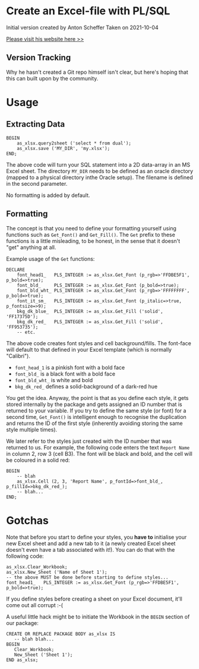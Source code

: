 # Create an Excel-file with PL/SQL

Initial version created by Anton Scheffer
Taken on 2021-10-04

[Please visit his website here >>](https://technology.amis.nl/languages/oracle-plsql/create-an-excel-file-with-plsql/)

## Version Tracking

Why he hasn't created a Git repo himself isn't clear, but here's hoping that this can built
upon by the community.

# Usage

## Extracting Data
```
BEGIN
    as_xlsx.query2sheet ('select * from dual');
    as_xlsx.save ('MY_DIR', 'my.xlsx');
END;
```

The above code will turn your SQL statement into a 2D data-array in an MS Excel sheet.
The directory `MY_DIR` needs to be defined as an oracle directory (mapped to a physical
directory inthe Oracle setup).  The filename is defined in the second parameter.

No formatting is added by default.

## Formatting

The concept is that you need to define your formatting yourself using functions such as `Get_Font()`
and `Get_Fill()`.  The `Get` prefix to these functions is a little misleading, to be honest, in the
sense that it doesn't "get" anything at all.

Example usage of the `Get` functions:

```
DECLARE
    font_head1_   PLS_INTEGER := as_xlsx.Get_Font (p_rgb=>'FFDBE5F1', p_bold=>true);
    font_bld_     PLS_INTEGER := as_xlsx.Get_Font (p_bold=>true);
    font_bld_wht_ PLS_INTEGER := as_xlsx.Get_Font (p_rgb=>'FFFFFFFF', p_bold=>true);
    font_it_sm_   PLS_INTEGER := as_xlsx.Get_Font (p_italic=>true, p_fontsize=>9);
    bkg_dk_blue_  PLS_INTEGER := as_xlsx.Get_Fill ('solid', 'FF17375D');
    bkg_dk_red_   PLS_INTEGER := as_xlsx.Get_Fill ('solid', 'FF953735');
    -- etc.
```

The above code creates font styles and cell background/fills.  The font-face will default to that
defined in your Excel template (which is normally "Calibri").
 - `font_head_1` is a pinkish font with a bold face
 - `font_bld_` is a black font with a bold face
 - `font_bld_wht_` is white and bold
 - `bkg_dk_red_` defines a solid-background of a dark-red hue

You get the idea.  Anyway, the point is that as you define each style, it gets stored internally
by the package and gets assigned an ID number that is returned to your variable.  If you try to define the
same style (or font) for a second time, `Get_Font()` is intelligent enough to recognise the duplication
and returns the ID of the first style (inherently avoiding storing the same style multiple times).

We later refer to the styles just created with the ID number that was returned to us.  For example,
the following code enters the text `Report Name` in column 2, row 3 (cell B3).  The font will be
black and bold, and the cell will be coloured in a solid red:

```
BEGIN
    -- blah
    as_xlsx.Cell (2, 3, 'Report Name', p_fontId=>font_bld_, p_fillId=>bkg_dk_red_);
    -- blah...
END;
```

# Gotchas

Note that before you start to define your styles, you **have to** initialise your new Excel sheet
and add a new tab to it (a newly created Excel sheet doesn't even have a tab associated with it!).
You can do that with the following code:

```
as_xlsx.Clear_Workbook;
as_xlsx.New_Sheet ('Name of Sheet 1');
-- the above MUST be done before starting to define styles...
font_head1_   PLS_INTEGER := as_xlsx.Get_Font (p_rgb=>'FFDBE5F1', p_bold=>true);
```

If you define styles before creating a sheet on your Excel document, it'll come out all corrupt :-(

A useful little hack might be to initiate the Workbook in the `BEGIN` section of our package:

```
CREATE OR REPLACE PACKAGE BODY as_xlsx IS
   -- blah blah...
BEGIN
   Clear_Workbook;
   New_Sheet ('Sheet 1');
END as_xlsx;
```
